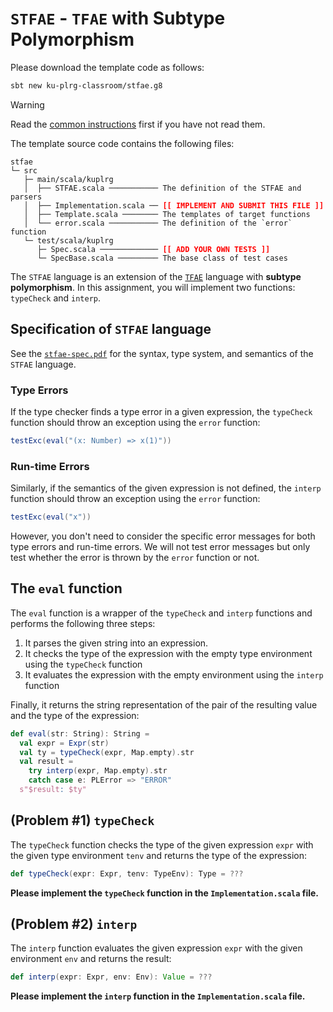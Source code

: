 # `STFAE` - `TFAE` with Subtype Polymorphism

Please download the template code as follows:
```bash
sbt new ku-plrg-classroom/stfae.g8
```

> [!WARNING]
>
> Read the [common instructions](/scala.md) first if you have not read them.

The template source code contains the following files:
<pre><code>stfae
└─ src
   ├─ main/scala/kuplrg
   │  ├── STFAE.scala ─────────── The definition of the STFAE and parsers
   │  ├── Implementation.scala ── <b style='color:red;'>[[ IMPLEMENT AND SUBMIT THIS FILE ]]</b>
   │  ├── Template.scala ──────── The templates of target functions
   │  └── error.scala ─────────── The definition of the `error` function
   └─ test/scala/kuplrg
      ├─ Spec.scala ───────────── <b style='color:red;'>[[ ADD YOUR OWN TESTS ]]</b>
      └─ SpecBase.scala ───────── The base class of test cases</code></pre>

The `STFAE` language is an extension of the [`TFAE`](../tfae/README.md) language
with **subtype polymorphism**.  In this assignment, you will implement two
functions: `typeCheck` and `interp`.

## Specification of `STFAE` language

See the [`stfae-spec.pdf`](./stfae-spec.pdf) for the syntax, type system, and
semantics of the `STFAE` language.

### Type Errors

If the type checker finds a type error in a given expression, the `typeCheck`
function should throw an exception using the `error` function:
```scala
testExc(eval("(x: Number) => x(1)"))
```

### Run-time Errors

Similarly, if the semantics of the given expression is not defined, the `interp`
function should throw an exception using the `error` function:
```scala
testExc(eval("x"))
```
However, you don't need to consider the specific error messages for both type
errors and run-time errors.  We will not test error messages but only test
whether the error is thrown by the `error` function or not.

## The `eval` function

The `eval` function is a wrapper of the `typeCheck` and `interp` functions and
performs the following three steps:

1. It parses the given string into an expression.
1. It checks the type of the expression with the empty type environment using
   the `typeCheck` function
1. It evaluates the expression with the empty environment using the `interp`
   function

Finally, it returns the string representation of the pair of the resulting value
and the type of the expression:
```scala
def eval(str: String): String =
  val expr = Expr(str)
  val ty = typeCheck(expr, Map.empty).str
  val result =
    try interp(expr, Map.empty).str
    catch case e: PLError => "ERROR"
  s"$result: $ty"
```

## (Problem #1) `typeCheck`

The `typeCheck` function checks the type of the given expression `expr` with the
given type environment `tenv` and returns the type of the expression:
```scala
def typeCheck(expr: Expr, tenv: TypeEnv): Type = ???
```
**Please implement the `typeCheck` function in the `Implementation.scala`
file.**

## (Problem #2) `interp`

The `interp` function evaluates the given expression `expr` with the given
environment `env` and returns the result:
```scala
def interp(expr: Expr, env: Env): Value = ???
```
**Please implement the `interp` function in the `Implementation.scala` file.**
